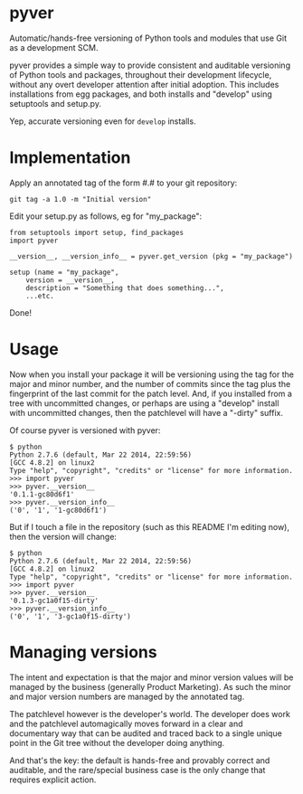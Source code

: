 pyver 
=====

Automatic/hands-free versioning of Python tools and modules that use
Git as a development SCM.

pyver provides a simple way to provide consistent and auditable
versioning of Python tools and packages, throughout their development
lifecycle, without any overt developer attention after initial
adoption.  This includes installations from egg packages, and both
installs and "develop" using setuptools and setup.py.

Yep, accurate versioning even for `develop` installs.

Implementation
==============

Apply an annotated tag of the form #.# to your git repository:

    git tag -a 1.0 -m "Initial version"

Edit your setup.py as follows, eg for "my_package":

```
from setuptools import setup, find_packages
import pyver

__version__, __version_info__ = pyver.get_version (pkg = "my_package")

setup (name = "my_package",
    version = __version__,
    description = "Something that does something...",
    ...etc.
```

Done!

Usage
=====

Now when you install your package it will be versioning using the tag
for the major and minor number, and the number of commits since the
tag plus the fingerprint of the last commit for the patch level.  And,
if you installed from a tree with uncommitted changes, or perhaps are
using a "develop" install with uncommitted changes, then the
patchlevel will have a "-dirty" suffix.

Of course pyver is versioned with pyver:

```
$ python
Python 2.7.6 (default, Mar 22 2014, 22:59:56)
[GCC 4.8.2] on linux2
Type "help", "copyright", "credits" or "license" for more information.
>>> import pyver
>>> pyver.__version__
'0.1.1-gc80d6f1'
>>> pyver.__version_info__
('0', '1', '1-gc80d6f1')
```

But if I touch a file in the repository (such as this README I'm
editing now), then the version will change:

```
$ python
Python 2.7.6 (default, Mar 22 2014, 22:59:56)
[GCC 4.8.2] on linux2
Type "help", "copyright", "credits" or "license" for more information.
>>> import pyver
>>> pyver.__version__
'0.1.3-gc1a0f15-dirty'
>>> pyver.__version_info__
('0', '1', '3-gc1a0f15-dirty')
```

Managing versions
=================

The intent and expectation is that the major and minor version values
will be managed by the business (generally Product Marketing).  As
such the minor and major version numbers are managed by the annotated
tag.

The patchlevel however is the developer's world.  The developer does
work and the patchlevel automagically moves forward in a clear and
documentary way that can be audited and traced back to a single unique
point in the Git tree without the developer doing anything.

And that's the key: the default is hands-free and provably correct and
auditable, and the rare/special business case is the only change that
requires explicit action.

